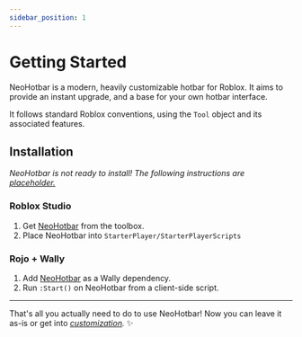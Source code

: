 ```yaml
---
sidebar_position: 1
---
```


# Getting Started

NeoHotbar is a modern, heavily customizable hotbar for Roblox. It aims to provide an instant upgrade, and a base for your own hotbar interface.

It follows standard Roblox conventions, using the `Tool` object and its associated features.

## Installation

*NeoHotbar is not ready to install! The following instructions are <u>placeholder.</u>*

### Roblox Studio

1. Get [NeoHotbar](https://example.com) from the toolbox.
2. Place NeoHotbar into `StarterPlayer/StarterPlayerScripts`

### Rojo + Wally

1. Add [NeoHotbar](https://wally.run) as a Wally dependency.
2. Run `:Start()` on NeoHotbar from a client-side script.

---

That's all you actually need to do to use NeoHotbar! Now you can leave it as-is or get into *[customization](/docs/customization).* ✨